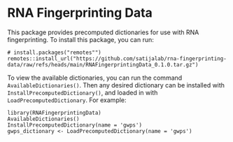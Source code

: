 # RNA Fingerprinting Data

This package provides precomputed dictionaries for use with RNA fingerprinting. To install this package, you can run:

```
# install.packages("remotes"")
remotes::install_url("https://github.com/satijalab/rna-fingerprinting-data/raw/refs/heads/main/RNAFingerprintingData_0.1.0.tar.gz")
```

To view the available dictionaries, you can run the command `AvailableDictionaries()`. Then any desired dictionary can be installed with `InstallPrecomputedDictionary()`, and loaded in with `LoadPrecomputedDictionary`. For example:

```
library(RNAFingerprintingData)
AvailableDictionaries()
InstallPrecomputedDictionary(name = 'gwps')
gwps_dictionary <- LoadPrecomputedDictionary(name = 'gwps')
```